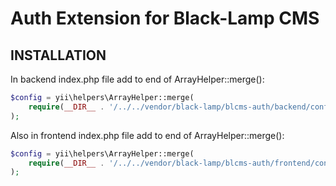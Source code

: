 Auth Extension for Black-Lamp CMS
=====================================

INSTALLATION
------------
In backend index.php file add to end of ArrayHelper::merge():
 ```php 
 $config = yii\helpers\ArrayHelper::merge(
     require(__DIR__ . '/../../vendor/black-lamp/blcms-auth/backend/config/main.php')
 );
 ```
 
 Also in frontend index.php file add to end of ArrayHelper::merge():
```php
$config = yii\helpers\ArrayHelper::merge(
    require(__DIR__ . '/../../vendor/black-lamp/blcms-auth/frontend/config/main.php')
);
```